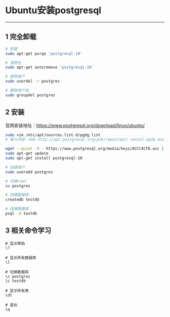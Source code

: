 # Ubuntu安装postgresql
---

## 1 完全卸载

```sh
# 卸载
sudo apt-get purge 'postgresql-10'

# 清除包
sudo apt-get autoremove 'postgresql-10'

# 删除用户
sudo userdel -r postgres

# 删除用户组
sudo groupdel postgres
```

## 2 安装

官网安装地址：https://www.postgresql.org/download/linux/ubuntu/

```sh
sudo vim /etc/apt/sources.list.d/pgdg.list
# 输入内容：deb http://apt.postgresql.org/pub/repos/apt/ xenial-pgdg main

wget --quiet -O - https://www.postgresql.org/media/keys/ACCC4CF8.asc | sudo apt-key add -
sudo apt-get update
sudo apt-get install postgresql-10

# 创建用户
sudo useradd postgres

# 切换root
su postgres

# 创建数据库
createdb testdb

# 连接数据库
psql -d testdb
```

## 3 相关命令学习

```ssh
# 显示帮助
\?

# 显示所有数据库
\l

# 切换数据库
\c postgres
\c testdb

# 显示所有表
\dt

# 退出
\q
```